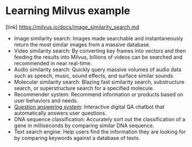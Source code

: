 # Learning Milvus example

[link] <https://milvus.io/docs/image_similarity_search.md>

- Image similarity search: Images made searchable and instantaneously return the most similar images from a massive database.
- Video similarity search: By converting key frames into vectors and then feeding the results into Milvus, billions of videos can be searched and recommended in near real-time.
- Audio similarity search: Quickly query massive volumes of audio data such as speech, music, sound effects, and surface similar sounds.
- Molecular similarity search: Blazing fast similarity search, substructure search, or superstructure search for a specified molecule.
- Recommender system: Recommend information or products based on user behaviors and needs.
- [Question answering system](https://github.com/codehunterstories/milvus-demo/tree/main/question_answer): Interactive digital QA chatbot that automatically answers user questions.
- DNA sequence classification: Accurately sort out the classification of a gene in milliseconds by comparing similar DNA sequence.
- Text search engine: Help users find the information they are looking for by comparing keywords against a database of texts.
